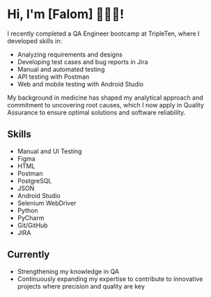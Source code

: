 # Hi, I'm [Falom] 👋🏽🌸!

I recently completed a QA Engineer bootcamp at TripleTen, where I developed skills in:

- Analyzing requirements and designs
- Developing test cases and bug reports in Jira
- Manual and automated testing
- API testing with Postman
- Web and mobile testing with Android Studio

My background in medicine has shaped my analytical approach and commitment to uncovering root causes, which I now apply in Quality Assurance to ensure optimal solutions and software reliability.

## Skills

- Manual and UI Testing
- Figma
- HTML
- Postman
- PostgreSQL
- JSON
- Android Studio
- Selenium WebDriver
- Python
- PyCharm
- Git/GitHub
- JIRA

## Currently

- Strengthening my knowledge in QA
- Continuously expanding my expertise to contribute to innovative projects where precision and quality are key
